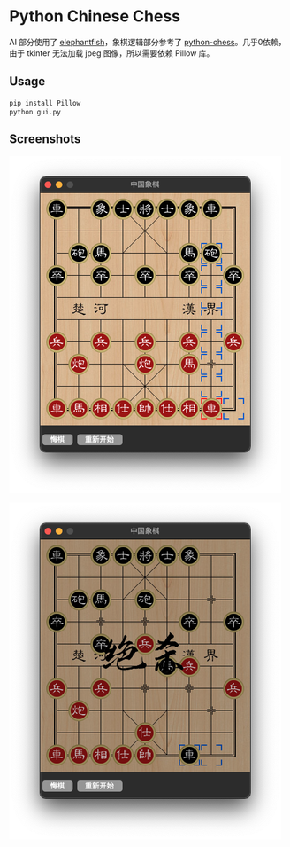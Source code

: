 # Python Chinese Chess

AI 部分使用了 [elephantfish](https://github.com/bupticybee/elephantfish)，象棋逻辑部分参考了 [python-chess](https://github.com/niklasf/python-chess)。几乎0依赖，由于 tkinter 无法加载 jpeg 图像，所以需要依赖 Pillow 库。

## Usage

```
pip install Pillow
python gui.py
```

## Screenshots

![1](./media/1.png)

![1](./media/2.png)

